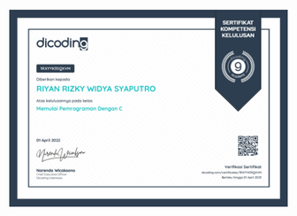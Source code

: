 ![](https://raw.githubusercontent.com/RiyanRIS/sertifikat/master/dicoding/Memulai%20Pemrograman%20Dengan%20C/dicoding-Memulai%20Pemrograman%20Dengan%20C_page-0001.jpg)